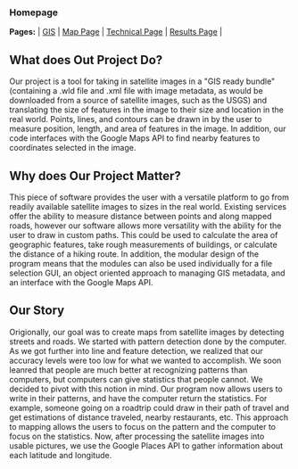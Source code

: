 ### Homepage  
**Pages:** | [GIS](https://rickyroze.github.io/SoftDesFinalProject/GIS "GIS info page") | [Map Page](https://rickyroze.github.io/SoftDesFinalProject/MapPage) | [Technical Page](https://rickyroze.github.io/SoftDesFinalProject/TechnicalPage) | [Results Page](https://rickyroze.github.io/SoftDesFinalProject/ResultsPage) |

## What does Out Project Do?

Our project is a tool for taking in satellite images in a "GIS ready bundle"
(containing a .wld file and .xml file with image metadata, as would be
downloaded from a source of satellite images, such as the USGS) and translating
the size of features in the image to their size and location in the real world.
Points, lines, and contours can be drawn in by the user to measure position,
length, and area of features in the image. In addition, our code interfaces with
the Google Maps API to find nearby features to coordinates selected in the image.

## Why does Our Project Matter?

This piece of software provides the user with a versatile platform to go
from readily available satellite images to sizes in the real world. Existing
services offer the ability to measure distance between points and along mapped
roads, however our software allows more versatility with the ability for the
user to draw in custom paths. This could be used to calculate the area of
geographic features, take rough measurements of buildings, or calculate the
distance of a hiking route. In addition, the modular design of the program means
that the modules can also be used individually for a file selection GUI, an
object oriented approach to managing GIS metadata, and an interface with the
Google Maps API.

## Our Story
Origionally, our goal was to create maps from satellite images by detecting streets and roads. We started with pattern detection done by the computer. As we got further into line and feature detection, we realized that our accuracy levels were too low for what we wanted to accomplish. We soon leanred that people are much better at recognizing patterns than computers, but computers can give statistics that people cannot. We decided to pivot with this notion in mind. Our program now allows users to write in their patterns, and have the computer return the statistics. For example, someone going on a roadtrip could draw in their path of travel and get estimations of distance traveled, nearby restaurants, etc. This approach to mapping allows the users to focus on the pattern and the computer to focus on the statistics. Now, after processing the satellite images into usable pictures, we use the Google Places API to gather information about each latitude and longitude.


